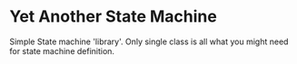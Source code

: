 # Yet Another State Machine

Simple State machine 'library'. Only single class is all what you might need for state machine definition.
